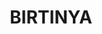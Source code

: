 ---
lastmod: '2025-04-06T06:05:21+00:00'
latitude: -26.742043
layout: suburb
longitude: 153.119478
postcode: '4575'
state: QLD
title: BIRTINYA
url: /qld/birtinya/
---